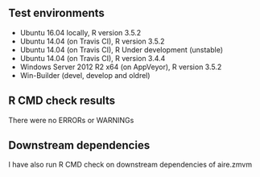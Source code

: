 ## Test environments
* Ubuntu 16.04 locally, R version 3.5.2
* Ubuntu 14.04 (on Travis CI), R version 3.5.2
* Ubuntu 14.04 (on Travis CI), R Under development (unstable) 
* Ubuntu 14.04 (on Travis CI), R version 3.4.4
* Windows Server 2012 R2 x64 (on AppVeyor), R version 3.5.2
* Win-Builder (devel, develop and oldrel)

## R CMD check results
There were no ERRORs or WARNINGs

## Downstream dependencies
I have also run R CMD check on downstream dependencies of aire.zmvm
